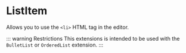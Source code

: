 # ListItem
Allows you to use the `<li>` HTML tag in the editor.

::: warning Restrictions
This extensions is intended to be used with the `BulletList` or `OrderedList` extension.
:::
